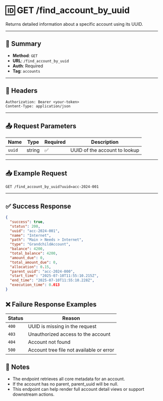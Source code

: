 # 🆔 GET /find_account_by_uuid

Returns detailed information about a specific account using its UUID.

---

## 📌 Summary

- **Method**: `GET`
- **URL**: `/find_account_by_uuid`
- **Auth**: Required
- **Tag**: `accounts`

---

## 🔐 Headers

```
Authorization: Bearer <your-token>
Content-Type: application/json
```


---

## 📤 Request Parameters

| Name    | Type   | Required | Description                    |
|---------|--------|----------|--------------------------------|
| `uuid`  | string | ✅       | UUID of the account to lookup  |

---

## 📥 Example Request

```
GET /find_account_by_uuid?uuid=acc-2024-001
```

---

## ✅ Success Response

```json
{
  "success": true,
  "status": 200,
  "uuid": "acc-2024-001",
  "name": "Internet",
  "path": "Main > Needs > Internet",
  "type": "GrandchildAccount",
  "balance": 4200,
  "total_balance": 4200,
  "amount_due": 0,
  "total_amount_due": 0,
  "allocation": 0.15,
  "parent_uuid": "acc-2024-000",
  "start_time": "2025-07-10T11:55:10.215Z",
  "end_time": "2025-07-10T11:55:10.228Z",
  "execution_time": 0.013
}
```

## ❌ Failure Response Examples

| Status | Reason                                   |
| ------ | ---------------------------------------- |
| `400`  | UUID is missing in the request           |
| `403`  | Unauthorized access to the account       |
| `404`  | Account not found                        |
| `500`  | Account tree file not available or error |


## 🧠 Notes
- The endpoint retrieves all core metadata for an account.
- If the account has no parent, parent_uuid will be null.
- This endpoint can help render full account detail views or support  downstream actions.